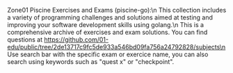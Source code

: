 Zone01 Piscine Exercises and Exams (piscine-go):\n
This collection includes a variety of programming challenges and solutions aimed at testing and improving your software development skills using golang.\n
This is a comprehensive archive of exercises and exam solutions. You can find questions at https://github.com/01-edu/public/tree/2de13717c9fc5de933a546bd09fa756a24792828/subjects\n
Use search bar with the specific exam or exercice name, you can also search using keywords such as "quest x" or "checkpoint".
